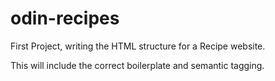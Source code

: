 # odin-recipes

First Project, writing the HTML structure for a Recipe website.

This will include the correct boilerplate and semantic tagging.
